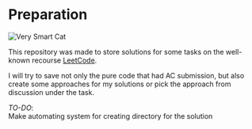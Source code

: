 # Preparation

![Very Smart Cat](https://cats.com/wp-content/uploads/2022/09/cute-kitten-sit-on-laptop-compressed.jpg)

This repository was made to store solutions for some tasks on the well-known recourse [LeetCode](https://leetcode.com/).

I will try to save not only the pure code that had AC submission, but also create some approaches for my solutions 
or pick the approach from discussion under the task.

_TO-DO_:  
Make automating system for creating directory for the solution